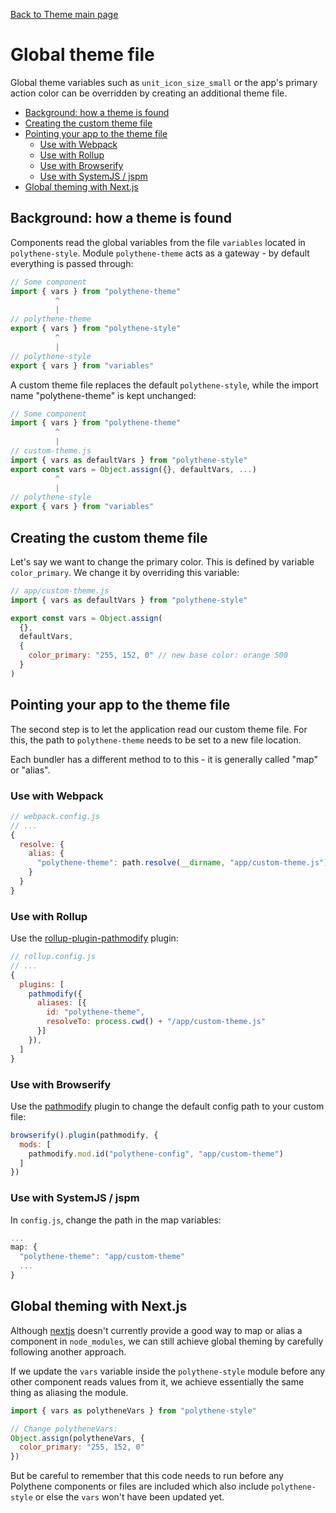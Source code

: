 [Back to Theme main page](../theming.md)

# Global theme file

Global theme variables such as `unit_icon_size_small` or the app's primary action color can be overridden by creating an additional theme file.

<!-- MarkdownTOC autolink="true" autoanchor="true" bracket="round" levels="1,2,3" -->

- [Background: how a theme is found](#background-how-a-theme-is-found)
- [Creating the custom theme file](#creating-the-custom-theme-file)
- [Pointing your app to the theme file](#pointing-your-app-to-the-theme-file)
  - [Use with Webpack](#use-with-webpack)
  - [Use with Rollup](#use-with-rollup)
  - [Use with Browserify](#use-with-browserify)
  - [Use with SystemJS / jspm](#use-with-systemjs--jspm)
- [Global theming with Next.js](#global-theming-with-nextjs)

<!-- /MarkdownTOC -->



<a id="background-how-a-theme-is-found"></a>
## Background: how a theme is found

Components read the global variables from the file `variables` located in `polythene-style`. Module `polythene-theme` acts as a gateway - by default everything is passed through:

~~~javascript
// Some component
import { vars } from "polythene-theme"
          ^
          |
// polythene-theme
export { vars } from "polythene-style"
          ^
          |
// polythene-style
export { vars } from "variables"
~~~

A custom theme file replaces the default `polythene-style`, while the import name "polythene-theme" is kept unchanged:

~~~javascript
// Some component
import { vars } from "polythene-theme"
          ^
          |
// custom-theme.js
import { vars as defaultVars } from "polythene-style"
export const vars = Object.assign({}, defaultVars, ...)
          ^
          |
// polythene-style
export { vars } from "variables"
~~~




<a id="creating-the-custom-theme-file"></a>
## Creating the custom theme file

Let's say we want to change the primary color. This is defined by variable  `color_primary`. We change it by overriding this variable:

~~~javascript
// app/custom-theme.js
import { vars as defaultVars } from "polythene-style"

export const vars = Object.assign(
  {},
  defaultVars,
  {
    color_primary: "255, 152, 0" // new base color: orange 500
  }
)
~~~



<a id="pointing-your-app-to-the-theme-file"></a>
## Pointing your app to the theme file

The second step is to let the application read our custom theme file. For this, the path to `polythene-theme` needs to be set to a new file location.

Each bundler has a different method to to this - it is generally called "map" or "alias".


<a id="use-with-webpack"></a>
### Use with Webpack

~~~javascript
// webpack.config.js
// ...
{
  resolve: {
    alias: {
      "polythene-theme": path.resolve(__dirname, "app/custom-theme.js") // when config is in the project root
    }
  }
}
~~~


<a id="use-with-rollup"></a>
### Use with Rollup

Use the [rollup-plugin-pathmodify](https://www.npmjs.com/package/rollup-plugin-pathmodify) plugin:

~~~javascript
// rollup.config.js
// ...
{
  plugins: [
    pathmodify({
      aliases: [{
        id: "polythene-theme",
        resolveTo: process.cwd() + "/app/custom-theme.js"
      }]
    }),
  ]
}
~~~


<a id="use-with-browserify"></a>
### Use with Browserify

Use the [pathmodify](https://www.npmjs.com/package/pathmodify) plugin to change the default config path to your custom file:

~~~javascript
browserify().plugin(pathmodify, {
  mods: [
    pathmodify.mod.id("polythene-config", "app/custom-theme")
  ]
})
~~~


<a id="use-with-systemjs--jspm"></a>
### Use with SystemJS / jspm

In `config.js`, change the path in the map variables:

~~~javascript
...
map: {
  "polythene-theme": "app/custom-theme"
  ...
}
~~~


<a id="global-theming-with-nextjs"></a>
## Global theming with Next.js

Although [nextjs](https://github.com/zeit/next.js/) doesn't currently provide a good way to map or alias a component in `node_modules`, we can still achieve global theming by carefully following another approach.

If we update the `vars` variable inside the `polythene-style` module before any other component reads values from it, we achieve essentially the same thing as aliasing the module.

~~~javascript
import { vars as polytheneVars } from "polythene-style"

// Change polytheneVars:
Object.assign(polytheneVars, {
  color_primary: "255, 152, 0"
})
~~~

But be careful to remember that this code needs to run before any Polythene components or files are included which also include `polythene-style` or else the `vars` won't have been updated yet.

